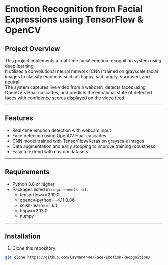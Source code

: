 # Emotion Recognition from Facial Expressions using TensorFlow & OpenCV

## Project Overview

This project implements a real-time facial emotion recognition system using deep learning.  
It utilizes a convolutional neural network (CNN) trained on grayscale facial images to classify emotions such as happy, sad, angry, surprised, and neutral.  
The system captures live video from a webcam, detects faces using OpenCV's Haar cascades, and predicts the emotional state of detected faces with confidence scores displayed on the video feed.

---

## Features

- Real-time emotion detection with webcam input  
- Face detection using OpenCV Haar cascades  
- CNN model trained with TensorFlow/Keras on grayscale images  
- Data augmentation and early stopping to improve training robustness  
- Easy to extend with custom datasets

---

## Requirements

- Python 3.8 or higher  
- Packages listed in `requirements.txt`:  
  - tensorflow==2.19.0  
  - opencv-python==4.11.0.86  
  - scikit-learn==1.6.1  
  - h5py==3.13.0  
  - numpy  

---

## Installation

1. Clone this repository:
   
```bash
git clone https://github.com/CayMan4444/Face-Emotion-Recognition/

